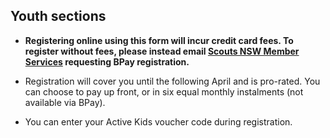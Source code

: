 ## Youth sections

- **Registering online using this form will incur credit card fees.
  To register without fees, please instead email
  [Scouts NSW Member Services][mailto] requesting BPay registration.**

- Registration will cover you until the following April and is
  pro-rated. You can choose to pay up front, or in six equal monthly
  instalments (not available via BPay).

- You can enter your Active Kids voucher code during registration.

[mailto]: mailto:memberservices@nsw.scouts.com.au
